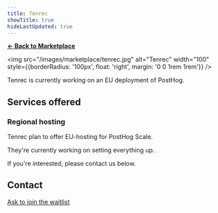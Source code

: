 ```yaml
---
title: Tenrec
showTitle: true
hideLastUpdated: true
---
```


**[← Back to Marketplace](/marketplace)**

<img src="/images/marketplace/tenrec.jpg" alt="Tenrec" width="100" style={{borderRadius: '100px', float: 'right', margin: '0 0 1rem 1rem'}} />

Tenrec is currently working on an EU deployment of PostHog.

## Services offered

### Regional hosting

Tenrec plan to offer EU-hosting for PostHog Scale.

They're currently working on setting everything up.

If you're interested, please contact us below.

## Contact

[Ask to join the waitlist](mailto:marketplace+tenrec@posthog.com)
